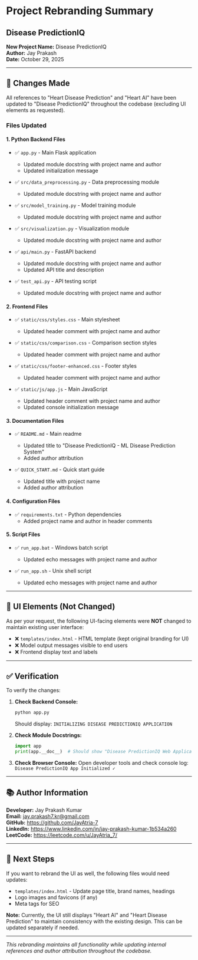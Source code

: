 # Project Rebranding Summary

## Disease PredictionIQ

**New Project Name:** Disease PredictionIQ  
**Author:** Jay Prakash  
**Date:** October 29, 2025

---

## 📝 Changes Made

All references to "Heart Disease Prediction" and "Heart AI" have been updated to "Disease PredictionIQ" throughout the codebase (excluding UI elements as requested).

### Files Updated

#### 1. **Python Backend Files**
- ✅ `app.py` - Main Flask application
  - Updated module docstring with project name and author
  - Updated initialization message
  
- ✅ `src/data_preprocessing.py` - Data preprocessing module
  - Updated module docstring with project name and author
  
- ✅ `src/model_training.py` - Model training module
  - Updated module docstring with project name and author
  
- ✅ `src/visualization.py` - Visualization module
  - Updated module docstring with project name and author
  
- ✅ `api/main.py` - FastAPI backend
  - Updated module docstring with project name and author
  - Updated API title and description
  
- ✅ `test_api.py` - API testing script
  - Updated module docstring with project name and author

#### 2. **Frontend Files**
- ✅ `static/css/styles.css` - Main stylesheet
  - Updated header comment with project name and author
  
- ✅ `static/css/comparison.css` - Comparison section styles
  - Updated header comment with project name and author
  
- ✅ `static/css/footer-enhanced.css` - Footer styles
  - Updated header comment with project name and author
  
- ✅ `static/js/app.js` - Main JavaScript
  - Updated header comment with project name and author
  - Updated console initialization message

#### 3. **Documentation Files**
- ✅ `README.md` - Main readme
  - Updated title to "Disease PredictionIQ - ML Disease Prediction System"
  - Added author attribution
  
- ✅ `QUICK_START.md` - Quick start guide
  - Updated title with project name
  - Added author attribution

#### 4. **Configuration Files**
- ✅ `requirements.txt` - Python dependencies
  - Added project name and author in header comments

#### 5. **Script Files**
- ✅ `run_app.bat` - Windows batch script
  - Updated echo messages with project name and author
  
- ✅ `run_app.sh` - Unix shell script
  - Updated echo messages with project name and author

---

## 🎨 UI Elements (Not Changed)

As per your request, the following UI-facing elements were **NOT** changed to maintain existing user interface:

- ❌ `templates/index.html` - HTML template (kept original branding for UI)
- ❌ Model output messages visible to end users
- ❌ Frontend display text and labels

---

## ✅ Verification

To verify the changes:

1. **Check Backend Console:**
   ```bash
   python app.py
   ```
   Should display: `INITIALIZING DISEASE PREDICTIONIQ APPLICATION`

2. **Check Module Docstrings:**
   ```python
   import app
   print(app.__doc__)  # Should show "Disease PredictionIQ Web Application"
   ```

3. **Check Browser Console:**
   Open developer tools and check console log:
   `Disease PredictionIQ App Initialized ✓`

---

## 📚 Author Information

**Developer:** Jay Prakash Kumar  
**Email:** jay.prakash7.kr@gmail.com  
**GitHub:** https://github.com/JayAtria-7  
**LinkedIn:** https://www.linkedin.com/in/jay-prakash-kumar-1b534a260  
**LeetCode:** https://leetcode.com/u/JayAtria_7/

---

## 🔄 Next Steps

If you want to rebrand the UI as well, the following files would need updates:
- `templates/index.html` - Update page title, brand names, headings
- Logo images and favicons (if any)
- Meta tags for SEO

**Note:** Currently, the UI still displays "Heart AI" and "Heart Disease Prediction" to maintain consistency with the existing design. This can be updated separately if needed.

---

*This rebranding maintains all functionality while updating internal references and author attribution throughout the codebase.*
